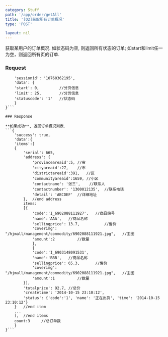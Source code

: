 ```yaml
---
category: Stuff
path: '/app/order/getAll'
title: '[O2]获取所有订单概况'
type: 'POST'

layout: nil
---
```


获取某用户的订单概况. 如状态码为空, 则返回所有状态的订单; 如start和limit任一为空，则返回所有页的订单.

### Request

```{
    'sessionid': '10760362195',
    'data': {
	'start': 0,			//分页信息
	'limit': 25,		//分页信息
	'statuscode': '1'	//状态码
    }
}```

### Response

**如果成功**, 返回订单概况列表．
```{
    'success': true,
    'data':{
	'items':[
	{
	    'serial': 665,
	    'address': {
	    	'provinceareaid':5,	//省
	    	'cityareaid':27,	//市
	    	'districtareaid':391,	//区
	    	'communityareaid':1659,	//小区
	    	'contactname': '张三',	//联系人
	    	'contactnumber': '1300012135',	//联系电话
	    	'detail': 'ABCDEF'	//详细地址
	    },	//end address
	    items:
	    [{
			'code':'I_6902088111927',	//商品编号
			'name':'AAA',	//商品名称
			'sellingprice': 13.7,			//售价
			'coverimg': "/hjmall/management/commodity/6902088111921.jpg",	//主图
			'amount':2			//数量
			},
			{
			'code':'I_6903148091531',
			'name':'BBB',	//商品名称
			'sellingprice': 65.3,		//售价
			'coverimg': "/hjmall/management/commodity/6902088111921.jpg",	//主图
			'amount':1			//数量
		}],	
		'totalprice': 92.7,	//总价
	    'createtime': '2014-10-15 23:10:12',
	    'status': {'code':'1', 'name': '正在出货', 'time': '2014-10-15 23:10:12'}
	}	//end item
	...
	],	//end items
	count:3		//总订单数
    }
}```